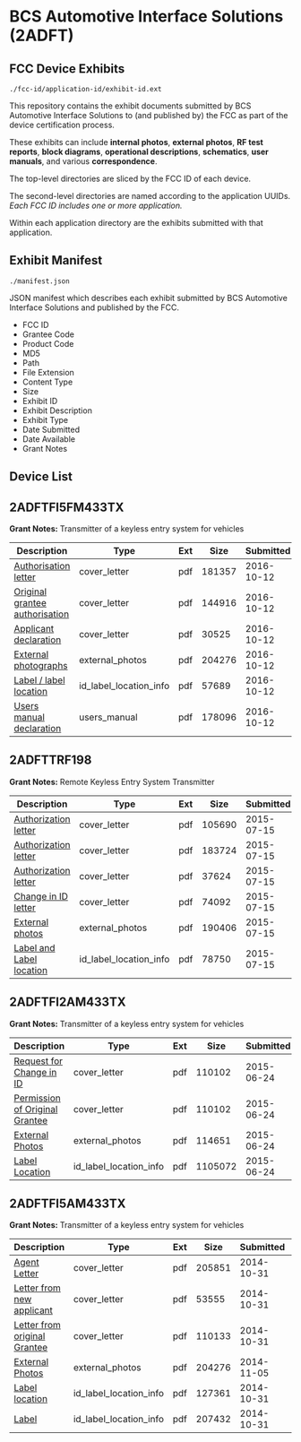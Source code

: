 # BCS Automotive Interface Solutions (2ADFT)
## FCC Device Exhibits

```
./fcc-id/application-id/exhibit-id.ext
```

This repository contains the exhibit documents submitted by BCS Automotive Interface Solutions to (and published by) the FCC as part of the device certification process.

These exhibits can include **internal photos**, **external photos**, **RF test reports**, **block diagrams**, **operational descriptions**, **schematics**, **user manuals**, and various **correspondence**.

The top-level directories are sliced by the FCC ID of each device.

The second-level directories are named according to the application UUIDs. *Each FCC ID includes one or more application.*

Within each application directory are the exhibits submitted with that application. 

## Exhibit Manifest

```
./manifest.json
```

JSON manifest which describes each exhibit submitted by BCS Automotive Interface Solutions and published by the FCC.

- FCC ID
- Grantee Code
- Product Code
- MD5
- Path
- File Extension
- Content Type
- Size
- Exhibit ID
- Exhibit Description
- Exhibit Type
- Date Submitted
- Date Available
- Grant Notes

## Device List
## 2ADFTFI5FM433TX
**Grant Notes:** Transmitter of a keyless entry system for vehicles

| Description | Type | Ext | Size | Submitted | Available |
| ----------- | ---- | --- | ---- | --------- | --------- |
| [Authorisation letter](2ADFTFI5FM433TX/93d26e973084940a0d9754fcdb155c09/3160905.pdf) | cover_letter | pdf | 181357 | 2016-10-12 | 2016-10-13 |
| [Original grantee authorisation](2ADFTFI5FM433TX/93d26e973084940a0d9754fcdb155c09/3160906.pdf) | cover_letter | pdf | 144916 | 2016-10-12 | 2016-10-13 |
| [Applicant declaration](2ADFTFI5FM433TX/93d26e973084940a0d9754fcdb155c09/3160907.pdf) | cover_letter | pdf | 30525 | 2016-10-12 | 2016-10-13 |
| [External photographs](2ADFTFI5FM433TX/93d26e973084940a0d9754fcdb155c09/2436134.pdf) | external_photos | pdf | 204276 | 2016-10-12 | 2016-10-13 |
| [Label / label location](2ADFTFI5FM433TX/93d26e973084940a0d9754fcdb155c09/3160909.pdf) | id_label_location_info | pdf | 57689 | 2016-10-12 | 2016-10-13 |
| [Users manual declaration](2ADFTFI5FM433TX/93d26e973084940a0d9754fcdb155c09/3160910.pdf) | users_manual | pdf | 178096 | 2016-10-12 | 2016-10-13 |
## 2ADFTTRF198
**Grant Notes:** Remote Keyless Entry System Transmitter

| Description | Type | Ext | Size | Submitted | Available |
| ----------- | ---- | --- | ---- | --------- | --------- |
| [Authorization letter](2ADFTTRF198/f2ee7258794cbee07724fbe14e8d85ca/2680266.pdf) | cover_letter | pdf | 105690 | 2015-07-15 | 2015-07-15 |
| [Authorization letter](2ADFTTRF198/f2ee7258794cbee07724fbe14e8d85ca/2680269.pdf) | cover_letter | pdf | 183724 | 2015-07-15 | 2015-07-15 |
| [Authorization letter](2ADFTTRF198/f2ee7258794cbee07724fbe14e8d85ca/2680270.pdf) | cover_letter | pdf | 37624 | 2015-07-15 | 2015-07-15 |
| [Change in ID letter](2ADFTTRF198/f2ee7258794cbee07724fbe14e8d85ca/2680271.pdf) | cover_letter | pdf | 74092 | 2015-07-15 | 2015-07-15 |
| [External photos](2ADFTTRF198/f2ee7258794cbee07724fbe14e8d85ca/2680267.pdf) | external_photos | pdf | 190406 | 2015-07-15 | 2015-07-15 |
| [Label and Label location](2ADFTTRF198/f2ee7258794cbee07724fbe14e8d85ca/2680268.pdf) | id_label_location_info | pdf | 78750 | 2015-07-15 | 2015-07-15 |
## 2ADFTFI2AM433TX
**Grant Notes:** Transmitter of a keyless entry system for vehicles

| Description | Type | Ext | Size | Submitted | Available |
| ----------- | ---- | --- | ---- | --------- | --------- |
| [Request for Change in ID](2ADFTFI2AM433TX/9d1ae72e26b02f35907100aeaa3b87c6/2656633.pdf) | cover_letter | pdf | 110102 | 2015-06-24 | 2015-06-25 |
| [Permission of Original Grantee](2ADFTFI2AM433TX/9d1ae72e26b02f35907100aeaa3b87c6/2656633.pdf) | cover_letter | pdf | 110102 | 2015-06-24 | 2015-06-25 |
| [External Photos](2ADFTFI2AM433TX/9d1ae72e26b02f35907100aeaa3b87c6/2656634.pdf) | external_photos | pdf | 114651 | 2015-06-24 | 2015-06-25 |
| [Label Location](2ADFTFI2AM433TX/9d1ae72e26b02f35907100aeaa3b87c6/2656635.pdf) | id_label_location_info | pdf | 1105072 | 2015-06-24 | 2015-06-25 |
## 2ADFTFI5AM433TX
**Grant Notes:** Transmitter of a keyless entry system for vehicles

| Description | Type | Ext | Size | Submitted | Available |
| ----------- | ---- | --- | ---- | --------- | --------- |
| [Agent Letter](2ADFTFI5AM433TX/8e6e5bc1b5bf0740a79aa23ec3d10b56/2432380.pdf) | cover_letter | pdf | 205851 | 2014-10-31 | 2014-11-06 |
| [Letter from new applicant](2ADFTFI5AM433TX/8e6e5bc1b5bf0740a79aa23ec3d10b56/2432381.pdf) | cover_letter | pdf | 53555 | 2014-10-31 | 2014-11-06 |
| [Letter from original Grantee](2ADFTFI5AM433TX/8e6e5bc1b5bf0740a79aa23ec3d10b56/2432382.pdf) | cover_letter | pdf | 110133 | 2014-10-31 | 2014-11-06 |
| [External Photos](2ADFTFI5AM433TX/8e6e5bc1b5bf0740a79aa23ec3d10b56/2436134.pdf) | external_photos | pdf | 204276 | 2014-11-05 | 2014-11-06 |
| [Label location](2ADFTFI5AM433TX/8e6e5bc1b5bf0740a79aa23ec3d10b56/2432383.pdf) | id_label_location_info | pdf | 127361 | 2014-10-31 | 2014-11-06 |
| [Label](2ADFTFI5AM433TX/8e6e5bc1b5bf0740a79aa23ec3d10b56/2432384.pdf) | id_label_location_info | pdf | 207432 | 2014-10-31 | 2014-11-06 |
